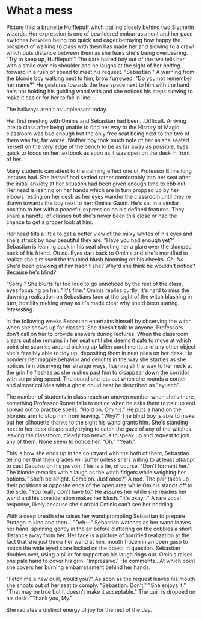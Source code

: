 # What a mess

Picture this: a brunette Hufflepuff witch trailing closely behind two Slytherin wizards. Her expression is one of bewildered embarrassment and her pace switches between being too quick and eager,betraying how happy the prospect of walking to class with them has made her and slowing to a crawl which puts distance between them as she fears she's being overbearing. "Try to keep up, Hufflepuff." The dark haired boy out of the two tells her with a smile over his shoulder and he laughs at the sight of her *bolting* forward in a rush of speed to meet his request. "Sebastian." A warning from the blonde boy walking next to him, brow furrowed. "Do you not remember her name?" He gestures towards the free space next to him  with the hand he's not holding his guiding wand with and she notices his steps slowing to make it easier for her to fall in line. 

The hallways aren't as unpleasant today.

Her first meeting with Ominis and Sebastian had been...Difficult. Arriving late to class after being unable to find her way to the History of Magic classroom was bad enough but the only free seat being next to the two of them was far, far worse. Neither boy took much note of her as she seated herself on the very edge of the bench to be as far away as possible, eyes quick to focus on her textbook as soon as it was open on the desk in front of her. 

Many students can attest to the calming effect one of Professor Binns long lectures had. She herself had settled rather comfortably into her seat after the initial anxiety at her situation had been given enough time to ebb out. Her head is leaning on her hands which are in turn propped up by her elbows resting on her desk as her eyes wander the classroom until they're drawn towards the boy next to her: Ominis Gaunt. He's sat in a similar position to her with a peaceful expression on his defined features. They share a handful of classes but she's never been this close or had the chance to get a proper look at him. 

Her head tilts a little to get a better view of the milky whites of his eyes and she's struck by how beautiful they are. "Have you had enough yet?" Sebastian is leaning back in his seat shooting her a glare over the slumped back of his friend. *Oh no.* Eyes dart back to Ominis and she's mortified to realize she's missed the troubled blush blooming on his cheeks. *Oh. No.* She'd been gawking at him hadn't she? Why'd she think he wouldn't notice? Because he's blind? 

"Sorry!" She blurts far too loud to go unnoticed by the rest of the class, eyes focusing on her. "It's fine." Ominis replies curtly. It's hard to miss the dawning realization on Sebastians face at the sight of the witch blushing in turn, hostility melting away as it's made clear why she'd been staring.  *Interesting.*

In the following weeks Sebastian entertains himself by observing the witch when she shows up for classes. She doesn't talk to anyone. Professors don't call on her to provide answers during lectures. When the classroom clears out she remains in her seat until she deems it safe to move at which point she scurries around picking up fallen parchments and any other object she's feasibly able to tidy up, depositing them in neat piles on her desk. He ponders her magpie behavior and delights in the way she startles as she notices him observing her strange ways, flushing all the way to her neck at the grin he flashes as she rushes past him to disappear down the corridor with surprising speed. The sound she lets out when she rounds a corner and almost collides with a ghost could best be described as "eyuach".

The number of students in class reach an uneven number when she's there, something Professor Ronen fails to notice when he asks them to pair up and spread out to practice spells. "Hold on, Ominis." He puts a hand on the blondes arm to stop him from leaving. "Why?" The blind boy is able to make out her silhouette thanks to the sight his wand grants him. She's standing next to her desk desperately trying to catch the gaze of any of the witches leaving the classroom, clearly too nervous to speak up and request to join any of them. None seem to notice her. "Oh." "Yeah." 

This is how she ends up in the courtyard with the both of them, Sebastian telling her that their grades will suffer unless she's willing to at least *attempt* to cast Depulso on his person. This is a lie, of course. "Don't torment her." The blonde remarks with a laugh as the witch fidgets while weighing her options. "She'll be alright. Come on. Just once?" A nod. The pair takes up their positions at opposite ends of the open area while Ominis stands off to the side. "You really don't have to." He assures her while she readies her wand and his consideration makes her blush. "It's okay..." A rare vocal response, likely because she's afraid Ominis can't see her nodding. 

With a deep breath she raises her wand prompting Sebastian to prepare Protego in kind and then... "Deh—" Sebastian watches as her wand leaves her hand, spinning gently in the air before clattering on the cobbles a short distance away from her. Her face is a picture of horrified realization at the fact that she just threw her wand at him, mouth frozen in an open gasp to match the wide eyed stare locked on the object in question. Sebastian doubles over, using a pillar for support as his laugh rings out. Ominis raises one pale hand to cover his grin. "Impressive." He comments...At which point she covers her burning embarrassment behind her hands. 

"Fetch me a new quill, would you?" As soon as the request leaves his mouth she shoots out of her seat to comply. 
"Sebastian. Don't." 
"She enjoys it." 
"That may be true but it doesn't make it acceptable."
 The quill is dropped on his desk. "Thank you, My." 

She radiates a distinct energy of joy for the rest of the day.